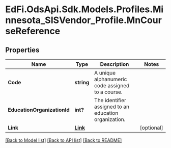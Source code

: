 # EdFi.OdsApi.Sdk.Models.Profiles.Minnesota_SISVendor_Profile.MnCourseReference
## Properties

Name | Type | Description | Notes
------------ | ------------- | ------------- | -------------
**Code** | **string** | A unique alphanumeric code assigned to a course. | 
**EducationOrganizationId** | **int?** | The identifier assigned to an education organization. | 
**Link** | [**Link**](Link.md) |  | [optional] 

[[Back to Model list]](../README.md#documentation-for-models) [[Back to API list]](../README.md#documentation-for-api-endpoints) [[Back to README]](../README.md)

